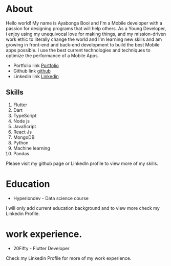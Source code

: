  # About

Hello world! My name is Ayabonga Booi and I'm a Mobile developer with a passion for designing programs that will help others. As a Young Developer, i enjoy using my unequivocal love for making things, and my mission-driven work ethic to literally change the world and I'm learning new skills and am growing in front-end and back-end development to build the best Mobile apps possible. I use the best current technologies and techniques to optimize the performance of a Mobile Apps.

- Portfolio link [Portfolio](https://mrbooi.github.io/MrBooi/)
- Github link [github](https://github.com/MrBooi)
- Linkedin link [Linkedin](https://www.linkedin.com/in/ayabonga-booi/)

  
  

## Skills
 
 1. Flutter 
 2. Dart 
 3. TypeScript 
 4.  Node js 
 5. JavaScript 
 6. React Js 
 7. MongoDB
 8. Python 
 9. Machine learning
 10. Pandas  

 Please visit my github page or LinkedIn profile to view more of my skills.



# Education 

  - Hyperiondev -  Data science course 
   
   I will only add current education background and to view more check my Linkedin Profile.

# work experience.

  - 20Fifty -  Flutter Developer
   
   Check my Linkedin Profile for more of my work experience.




